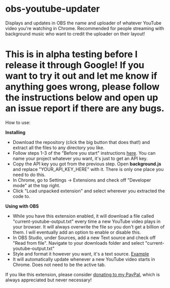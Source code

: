 # obs-youtube-updater
Displays and updates in OBS the name and uploader of whatever YouTube video you're watching in Chrome. Recommended for people streaming with background music who want to credit the uploader on their layout!

# This is in alpha testing before I release it through Google! If you want to try it out and let me know if anything goes wrong, please follow the instructions below and open up an issue report if there are any bugs.

How to use:

**Installing**

* Download the repository (click the big button that does that!) and extract all the files to any directory you like.
* Follow steps 1-3 of the "Before you start" instructions [here](https://developers.google.com/youtube/v3/getting-started#before-you-start). You can name your project whatever you want, it's just to get an API key.
* Copy the API key you got from the previous step. Open **background.js** and replace "YOUR_API_KEY_HERE" with it. There is only one place you need to do this.
* In Chrome, go to Settings -> Extensions and check off "Developer mode" at the top right.
* Click "Load unpacked extension" and select wherever you extracted the code to.

**Using with OBS**

* While you have this extension enabled, it will download a file called "current-youtube-output.txt" every time a new YouTube video plays in your browser. It will always overwrite the file so you don't get a billion of them. I will eventually add an option to enable or disable this.
* In OBS Studio, under Sources, add a new Text source and check off "Read from file". Navigate to your downloads folder and select "current-youtube-output.txt"
* Style and format it however you want, it's a text source. [Example](http://imgur.com/a/B2mKG)
* It will automatically update whenever a new YouTube video starts in Chrome. Does not need to be the active tab.

If you like this extension, please consider [donating to my PayPal](https://www.paypal.me/pidgezero), which is always appreciated but never necessary!